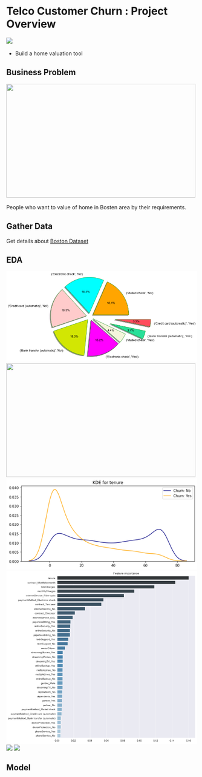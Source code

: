 # Telco Customer Churn : Project Overview
![](images/boston.png)
* Build a home valuation tool
   

## Business Problem
  <img src="images/problem.png" width ="500" height="300" >
  
  People who want to value of home in Bosten area by their requirements.

## Gather Data
  Get details about [Boston Dataset](https://scikit-learn.org/stable/modules/generated/sklearn.datasets.load_boston.html)
   
## EDA
   ![](images/churn.png)
   <img src="images/distance.png" width ="500" height="300" >
   ![](images/churn3.png)
   ![](images/churn2.png)
   ![](images/room_price.png)
   ![](images/heatmap.png)
      
      
## Model
